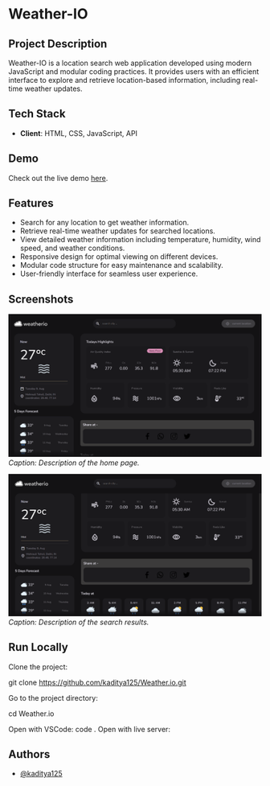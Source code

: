 # Weather-IO

## Project Description

Weather-IO is a location search web application developed using modern JavaScript and modular coding practices. It provides users with an efficient interface to explore and retrieve location-based information, including real-time weather updates.

## Tech Stack

- **Client**: HTML, CSS, JavaScript, API

## Demo

Check out the live demo [here](https://weather-io-xi.vercel.app/#/current-location).


## Features

- Search for any location to get weather information.
- Retrieve real-time weather updates for searched locations.
- View detailed weather information including temperature, humidity, wind speed, and weather conditions.
- Responsive design for optimal viewing on different devices.
- Modular code structure for easy maintenance and scalability.
- User-friendly interface for seamless user experience.

## Screenshots


![Home Page](screenshots/homepage.png)
*Caption: Description of the home page.*

![Search Results](screenshots/page.png)
*Caption: Description of the search results.*


## Run Locally

Clone the project:

  git clone https://github.com/kaditya125/Weather.io.git


  Go to the project directory:

  cd Weather.io

  Open with VSCode:
    code .
    Open with live server:

## Authors

- [@kaditya125](https://github.com/kaditya125)




